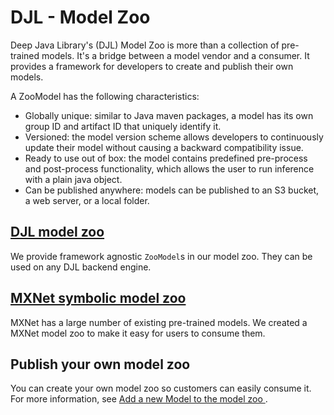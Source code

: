# DJL - Model Zoo

Deep Java Library's (DJL) Model Zoo is more than a collection of pre-trained models. It's a bridge between a model vendor and a consumer. It provides a framework for developers to create and publish their own models. 

A ZooModel has the following
characteristics:
- Globally unique: similar to Java maven packages, a model has its own group ID and artifact ID that uniquely identify it.
- Versioned: the model version scheme allows developers to continuously update their model without causing a backward compatibility issue.
- Ready to use out of box: the model contains predefined pre-process and post-process functionality, which
allows the user to run inference with a plain java object. 
- Can be published anywhere: models can be published to an S3 bucket, a web server, or a local folder.

## [DJL model zoo](../model-zoo/README.md)

We provide framework agnostic `ZooModel`s in our model zoo. They can be used on any DJL backend engine.

## [MXNet symbolic model zoo](../mxnet/mxnet-model-zoo/README.md)

MXNet has a large number of existing pre-trained models. We created a MXNet model zoo to make it easy for users to consume them.

## Publish your own model zoo
You can create your own model zoo so customers can easily consume it.
For more information, see [Add a new Model to the model zoo ](development/add_model_to_model-zoo.md).
